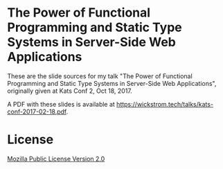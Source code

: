 # The Power of Functional Programming and Static Type Systems in Server-Side Web Applications

These are the slide sources for my talk "The Power of Functional Programming
and Static Type Systems in Server-Side Web Applications", originally given at
Kats Conf 2, Oct 18, 2017.

A PDF with these slides is available at
https://wickstrom.tech/talks/kats-conf-2017-02-18.pdf.

# License

[Mozilla Public License Version 2.0](LICENSE)
